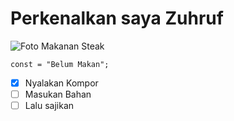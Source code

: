 # Perkenalkan saya Zuhruf

![Foto Makanan Steak](https://github.com/Exp-Communicate-Using-Markdown-Cohort-1/series-communicate-using-markdown-callMeZu/assets/136812273/0e86477f-93c0-44b8-beb7-04100e33ad51)


```
const = "Belum Makan";
```

- [x] Nyalakan Kompor
- [ ] Masukan Bahan
- [ ] Lalu sajikan
